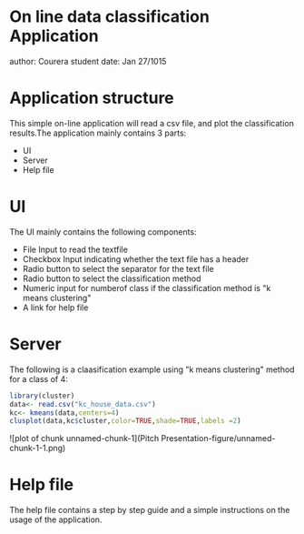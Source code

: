 On line data classification Application
========================================================
author: Courera student
date: Jan 27/1015

Application structure
========================================================

This simple on-line application will read a csv file, and plot the classification results.The application mainly contains 3 parts:

- UI
- Server
- Help file

UI 
========================================================

The UI mainly contains the following components:

- File Input to read the textfile
- Checkbox Input indicating whether the text file has a header
- Radio button to select the separator for the text file
- Radio button to select the classification method
- Numeric input for numberof class if the classification method is "k means clustering"
- A link for help file

Server
========================================================

The following is a claasification example using "k means clustering" method for a class of 4:



```r
library(cluster)
data<- read.csv("kc_house_data.csv")
kc<- kmeans(data,centers=4)
clusplot(data,kc$cluster,color=TRUE,shade=TRUE,labels =2)
```

![plot of chunk unnamed-chunk-1](Pitch Presentation-figure/unnamed-chunk-1-1.png)


Help file
========================================================

The help file contains a step by step guide and a simple instructions on the usage of the application.
